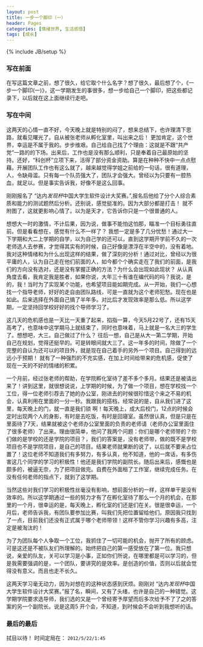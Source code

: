 ```yaml
---
layout: post
title: 一步一个脚印（一）
header: Pages
categories: [情绪世界, 生活感悟]
tags: [成长]
---
```

{% include JB/setup %}

### 写在前面

在写这篇文章之前，想了很久，给它取个什么名字？想了很久，最后想了个，《一步一个脚印(一)》，这一学期发生的事很多，想一步给自己一个脚印，把这些都记录下，以后就在这上面继续行走吧。

### 写在中间

这两天的心情一直不好，今天晚上就是特别的闷了，想来总结下，也许理清下思路，就看见曙光了。自从被张老师从孵化室里，叫出来之后！ 更加肯定，这个世界，幸运是不属于我的。步步维艰。自己给自己找了个理由：这就是不跟“共产党”一路的的下场。出来后，工作也是没有那么顺利，只是奉着自己最原始的坚持。还好，“科创杯”立项下来，活得了部分资金资助。算是在种种不快中一点点慰藉。开展团队工作也有这么就了，越来越觉得学姐之前给的一句话，很有道理，人，令缺毋滥。只有每一个队员强大了，团队才会强大。曾经以为只要有一腔热血，就足以。但是事实告诉我，好像不是这么回事。

刚刚报名了 “达内*发现杯*中国大学生软件设计大奖赛。”,报名后他给了分个人综合素质和能力的测试题然后分析。还别说，感觉挺准的。因为大部分都是打击！ 就不附图了，这就更影响心情了。以为是天才，它告诉你只是一个很普通的人。

想想大一时的激情，不计后果，因为说，做事不能怕这怕那，瞄准一个目标勇往直前。但是看看想在，感觉有什么不一样了？ 我想一定是多了几分忧愁！通过大一下学期和大二上学期的自学，以为自己学的还可以，直到这学期开学前不久的一次老师选人去参赛，才觉得其实有的时候，自己好像是漂浮在半空中的，没有着地。我对这种情绪和为什么出现这样的结果，做了深刻的分析！通过对比，曾经以为很平庸的人，认为自己走在他们前面的人，如今都个个确实走在了我们的前面，是我们的方向没有选对，还是没有掌握正确的方法？为什么会出现如此现状？ 从认真角度去看，我肯定我是胜者，如果你说，大年三十有谁在编代码的吗？我说，是的，我！当时为了实现某个功能，也希望项目能如期完成。从一开始，我们一心想找一个指导老师，好好的走自由团队路线，可是一直就为这个老师犯愁。现在也是如此。后来选择在外面自己搞了半年多。对比后才发现效率是那么低。所以这学期，一定坚持回学校好好的找个导师学习了。

这几天的危机感也是一天比一天重了起来，掐指一算，今天5月22号了，还有15天高考了，也意味中这学期马上就结束了，同时也意味着，马上就是一名大三的学生了。想想吧，大三。自己做过了什么？ 往后一想，自己是从大一第二学期，开始自己在规划，觉得还挺早的。可是转眼间就大三了。这一年多的时间，除做了一个完整的自认为还可以的项目外，就是现在自己着手的另外一个项目。自己得到的远远小于预期！ 就有了一种强烈的不充实感，在加上时间给带来的危机感，促使了现在一天的不好的情绪的积累。

一个月前，经过张老师的帮助，在学院孵化室待了差不多个多月。结果还是被请出来了！讲到这里，就很想说说，上学期的时候，为了做一个项目，想在学校找一个工位，得一位老师引荐去了她的办公室，刚进去的时候很珍惜这个来之不易的机会，认真利用在里面的一分一秒。我跟我的搭档，经常说的是，自从我们进了这里，每天晚上的门，就一直是我们锁 啊！每天晚上，成大后校门，12点的时候会定时出现两个人的身影，有时是去吃饭，有时是回寝室。虽然很认真，但是只是在里面待了7天，结果就被这个老师办公室里面的负责的老师请（老师办公室里面住了很多老师）了出来。理由很简单，他问了我两个问题：你们是哪个老师带的？你们做的是学校的还是学院的项目？，我们的答案是，没有老师带，做的既不是学校项目也不是学院项目，是自己的项目。结果老师就果断的说了，以后就不要来占位置了！这位老师不知道我们有多努力，有多认真，他不知道，他的一席话，有多伤害这几个同学的学习的积极性！他还是我们学院的副院长。随后出来后，感慨也是颇多的，被逼无奈，为了把项目做完。自费在外面租了工作室，继续完成任务。在没有任何老师的指点下，就到了这学期。

当然这些对我们学习的积极性丝毫没有影响，想前面分析的一样，这样单干是没有效率的。所以这学期通过一些的努力才有了在孵化室待了那么一个月的机会，在那里的一个月，很幸运的是，每天晚上，孵化室的们还是们在关。很是很幸运，一个月后，老师告诉我，有团队要参加比赛，叫我们先把位置留给他们。原因我只找到了一点，目前我们还没有正式属于哪个老师带领！这样不管你学习兴趣有多高，注定是被淘汰的！

为了为团队每个人争取一个工位，我抓住了一切可能的机会，抛开了所有的顾虑。可是这还是不被队友们所理解的。始终把自己的第一感受放在了第一位。我只想说，亲爱的队友，关可以学习是小事，正如你们所说，在哪里都是可以学习的，但是我需要强调的是，一个团队，要讲究的是效率。是创造的价值，否则以后就会觉得没有意义。而且也走不长久。

这两天学习毫无动力，因为对想在的这种状态感到厌烦。刚刚对 “达内*发现杯*中国大学生软件设计大奖赛。”报了名，瞬间，又有了头绪，也许是自己的一种错觉。这学期学院要求选导师，我们选的又是一个曾经寄予厚望而后多次给予不了了之的答案的另一个副院长。说是这周5 开个会，不知道，到时候会不会听到我想听的话。

### 最后的最后

拭目以待！ 时间定局在： `2012/5/22/1:45`